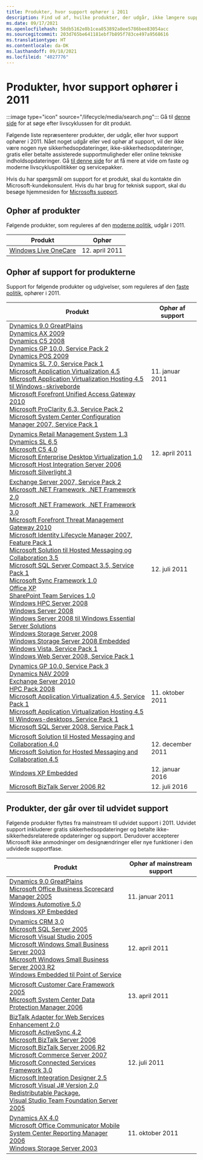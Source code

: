 ```yaml
---
title: Produkter, hvor support ophører i 2011
description: Find ud af, hvilke produkter, der udgår, ikke længere supporteres eller overgår fra generel support til udvidet support i 2011.
ms.date: 09/17/2021
ms.openlocfilehash: 58db5162e8b1cea853892a8ee5786bee83054acc
ms.sourcegitcommit: 203d765be641181ebf7b895f783ce497a9568616
ms.translationtype: HT
ms.contentlocale: da-DK
ms.lasthandoff: 09/18/2021
ms.locfileid: "4027776"
---
```

# <a name="products-ending-support-in-2011"></a>Produkter, hvor support ophører i 2011

:::image type="icon" source="/lifecycle/media/search.png":::
Gå til [denne side](/lifecycle/products/) for at søge efter livscyklussen for dit produkt.

Følgende liste repræsenterer produkter, der udgår, eller hvor support ophører i 2011. Nået noget udgår eller ved ophør af support, vil der ikke være nogen nye sikkerhedsopdateringer, ikke-sikkerhedsopdateringer, gratis eller betalte assisterede supportmuligheder eller online tekniske indholdsopdateringer. Gå [til denne side](/lifecycle/overview/product-end-of-support-overview) for at få mere at vide om faste og moderne livscykluspolitikker og servicepakker.

Hvis du har spørgsmål om support for et produkt, skal du kontakte din Microsoft-kundekonsulent. Hvis du har brug for teknisk support, skal du besøge hjemmesiden for [Microsofts support](https://support.microsoft.com/contactus/?ws=support).

## <a name="product-retirements"></a>Ophør af produkter

Følgende produkter, som reguleres af den [moderne politik](/lifecycle/policies/modern), udgår i 2011.

| Produkt | Ophør |
| --- | --- |
| [Windows Live OneCare](/lifecycle/products/windows-live-onecare?branch=live)<br> | 12. april 2011 |




## <a name="products-reaching-end-of-support"></a>Ophør af support for produkterne

Support for følgende produkter og udgivelser, som reguleres af den [faste politik](/lifecycle/policies/fixed), ophører i 2011.

| Produkt | Ophør af support |
| --- | --- |
| [Dynamics 9.0 GreatPlains](/lifecycle/products/dynamics-90-greatplains?branch=live)<br>[Dynamics AX 2009](/lifecycle/products/dynamics-ax-2009?branch=live)<br>[Dynamics C5 2008](/lifecycle/products/dynamics-c5-2008?branch=live)<br>[Dynamics GP 10.0, Service Pack 2](/lifecycle/products/dynamics-gp-100?branch=live)<br>[Dynamics POS 2009](/lifecycle/products/dynamics-pos-2009?branch=live)<br>[Dynamics SL 7.0, Service Pack 1](/lifecycle/products/dynamics-sl-70?branch=live)<br>[Microsoft Application Virtualization 4.5](/lifecycle/products/microsoft-application-virtualization-45?branch=live)<br>[Microsoft Application Virtualization Hosting 4.5 til Windows-skriveborde](/lifecycle/products/microsoft-application-virtualization-hosting-45?branch=live)<br>[Microsoft Forefront Unified Access Gateway 2010](/lifecycle/products/microsoft-forefront-unified-access-gateway-2010?branch=live)<br>[Microsoft ProClarity 6.3, Service Pack 2](/lifecycle/products/microsoft-proclarity-63?branch=live)<br>[Microsoft System Center Configuration Manager 2007, Service Pack 1](/lifecycle/products/microsoft-system-center-configuration-manager-2007?branch=live)<br> | 11. januar 2011 |
| [Dynamics Retail Management System 1.3](/lifecycle/products/dynamics-retail-management-system-headquarters-13?branch=live)<br>[Dynamics SL 6,5](/lifecycle/products/dynamics-sl-65?branch=live)<br>[Microsoft C5 4.0](/lifecycle/products/microsoft-c5-40?branch=live)<br>[Microsoft Enterprise Desktop Virtualization 1.0](/lifecycle/products/microsoft-enterprise-desktop-virtualization-10?branch=live)<br>[Microsoft Host Integration Server 2006](/lifecycle/products/microsoft-host-integration-server-2006?branch=live)<br>[Microsoft Silverlight 3](/lifecycle/products/microsoft-silverlight-3?branch=live)<br> | 12. april 2011 |
| [Exchange Server 2007, Service Pack 2](/lifecycle/products/exchange-server-2007?branch=live)<br>[Microsoft .NET Framework, .NET Framework 2.0](/lifecycle/products/microsoft-net-framework?branch=live)<br>[Microsoft .NET Framework, .NET Framework 3.0](/lifecycle/products/microsoft-net-framework?branch=live)<br>[Microsoft Forefront Threat Management Gateway 2010](/lifecycle/products/microsoft-forefront-threat-management-gateway-2010?branch=live)<br>[Microsoft Identity Lifecycle Manager 2007, Feature Pack 1](/lifecycle/products/microsoft-identity-lifecycle-manager-2007?branch=live)<br>[Microsoft Solution til Hosted Messaging og Collaboration 3.5](/lifecycle/products/microsoft-solution-for-hosted-messaging-and-collaboration-35?branch=live)<br>[Microsoft SQL Server Compact 3.5, Service Pack 1](/lifecycle/products/microsoft-sql-server-compact-35?branch=live)<br>[Microsoft Sync Framework 1.0](/lifecycle/products/microsoft-sync-framework-10?branch=live)<br>[Office XP](/lifecycle/products/office-xp?branch=live)<br>[SharePoint Team Services 1.0](/lifecycle/products/sharepoint-team-services-10?branch=live)<br>[Windows HPC Server 2008](/lifecycle/products/windows-hpc-server-2008?branch=live)<br>[Windows Server 2008](/lifecycle/products/windows-server-2008?branch=live)<br>[Windows Server 2008 til Windows Essential Server Solutions](/lifecycle/products/windows-server-2008-for-windows-essential-server-solutions?branch=live)<br>[Windows Storage Server 2008](/lifecycle/products/windows-storage-server-2008?branch=live)<br>[Windows Storage Server 2008 Embedded](/lifecycle/products/windows-storage-server-2008-embedded?branch=live)<br>[Windows Vista, Service Pack 1](/lifecycle/products/windows-vista?branch=live)<br>[Windows Web Server 2008, Service Pack 1](/lifecycle/products/windows-web-server-2008?branch=live)<br> | 12. juli 2011 |
| [Dynamics GP 10.0, Service Pack 3](/lifecycle/products/dynamics-gp-100?branch=live)<br>[Dynamics NAV 2009](/lifecycle/products/dynamics-nav-2009?branch=live)<br>[Exchange Server 2010](/lifecycle/products/exchange-server-2010?branch=live)<br>[HPC Pack 2008](/lifecycle/products/hpc-pack-2008?branch=live)<br>[Microsoft Application Virtualization 4.5, Service Pack 1](/lifecycle/products/microsoft-application-virtualization-45?branch=live)<br>[Microsoft Application Virtualization Hosting 4.5 til Windows-desktops, Service Pack 1](/lifecycle/products/microsoft-application-virtualization-hosting-45?branch=live)<br>[Microsoft SQL Server 2008, Service Pack 1](/lifecycle/products/microsoft-sql-server-2008?branch=live)<br> | 11. oktober 2011 |
| [Microsoft Solution til Hosted Messaging and Collaboration 4.0](/lifecycle/products/microsoft-solution-for-hosted-messaging-and-collaboration-40?branch=live)<br>[Microsoft Solution for Hosted Messaging and Collaboration 4.5](/lifecycle/products/microsoft-solution-for-hosted-messaging-and-collaboration-45?branch=live)<br> | 12. december 2011 |
| [Windows XP Embedded](/lifecycle/products/windows-xp-embedded?branch=live)<br> | 12. januar 2016 |
| [Microsoft BizTalk Server 2006 R2](/lifecycle/products/microsoft-biztalk-server-2006-r2?branch=live)<br> | 12. juli 2016 |


## <a name="products-moving-to-extended-support"></a>Produkter, der går over til udvidet support

Følgende produkter flyttes fra mainstream til udvidet support i 2011. Udvidet support inkluderer gratis sikkerhedsopdateringer og betalte ikke-sikkerhedsrelaterede opdateringer og support. Derudover accepterer Microsoft ikke anmodninger om designændringer eller nye funktioner i den udvidede supportfase.

| Produkt | Ophør af mainstream support |
| --- | --- |
| [Dynamics 9.0 GreatPlains](/lifecycle/products/dynamics-90-greatplains?branch=live)<br>[Microsoft Office Business Scorecard Manager 2005](/lifecycle/products/microsoft-office-business-scorecard-manager-2005?branch=live)<br>[Windows Automotive 5.0](/lifecycle/products/windows-automotive-50?branch=live)<br>[Windows XP Embedded](/lifecycle/products/windows-xp-embedded?branch=live)<br> | 11. januar 2011 |
| [Dynamics CRM 3,0](/lifecycle/products/dynamics-crm-30?branch=live)<br>[Microsoft SQL Server 2005](/lifecycle/products/microsoft-sql-server-2005?branch=live)<br>[Microsoft Visual Studio 2005](/lifecycle/products/microsoft-visual-studio-2005?branch=live)<br>[Microsoft Windows Small Business Server 2003](/lifecycle/products/microsoft-windows-small-business-server-2003?branch=live)<br>[Microsoft Windows Small Business Server 2003 R2](/lifecycle/products/microsoft-windows-small-business-server-2003-r2-?branch=live)<br>[Windows Embedded til Point of Service](/lifecycle/products/windows-embedded-for-point-of-service?branch=live)<br> | 12. april 2011 |
| [Microsoft Customer Care Framework 2005](/lifecycle/products/microsoft-customer-care-framework-2005?branch=live)<br>[Microsoft System Center Data Protection Manager 2006](/lifecycle/products/microsoft-system-center-data-protection-manager-2006?branch=live)<br> | 13. april 2011 |
| [BizTalk Adapter for Web Services Enhancement 2.0](/lifecycle/products/biztalk-adapter-for-web-services-enhancement-20?branch=live)<br>[Microsoft ActiveSync 4.2](/lifecycle/products/microsoft-activesync-42?branch=live)<br>[Microsoft BizTalk Server 2006](/lifecycle/products/microsoft-biztalk-server-2006?branch=live)<br>[Microsoft BizTalk Server 2006 R2](/lifecycle/products/microsoft-biztalk-server-2006-r2?branch=live)<br>[Microsoft Commerce Server 2007](/lifecycle/products/microsoft-commerce-server-2007?branch=live)<br>[Microsoft Connected Services Framework 3.0](/lifecycle/products/microsoft-connected-services-framework-30?branch=live)<br>[Microsoft Integration Designer 2.5](/lifecycle/products/microsoft-integration-designer-25?branch=live)<br>[Microsoft Visual J# Version 2.0 Redistributable Package.](/lifecycle/products/microsoft-visual-j-version-20-redistributable-package?branch=live)<br>[Visual Studio Team Foundation Server 2005](/lifecycle/products/microsoft-visual-studio-2005-team-foundation-server?branch=live)<br> | 12. juli 2011 |
| [Dynamics AX 4.0](/lifecycle/products/dynamics-ax-40?branch=live)<br>[Microsoft Office Communicator Mobile](/lifecycle/products/microsoft-office-communicator-mobile?branch=live)<br>[System Center Reporting Manager 2006](/lifecycle/products/system-center-reporting-manager-2006?branch=live)<br>[Windows Storage Server 2003](/lifecycle/products/windows-storage-server-2003?branch=live)<br> | 11. oktober 2011 |
